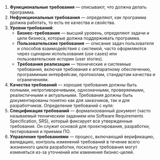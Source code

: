 1. **Функциональные требования** — описывают, что должна делать программа.
2. **Нефункциональные требования** — определяют, как программа должна работать, то есть ее качества и свойства. 
3. **Уровни требований**:
    - **Бизнес-требования** — высший уровень, определяют задачи и цели бизнеса, которые должна поддерживать программа.
    - **Пользовательские требования** — описание задач пользователя и способов взаимодействия с системой, часто оформляются через сценарии использования (use cases) или пользовательские истории (user stories).
    - **Требования реализации** — технические и системные требования, включая требования к аппаратному обеспечению, программным интерфейсам, протоколам, стандартам качества и ограничениям.
4. **Качества требований** — хорошие требования должны быть полными, непротиворечивыми, однозначными, проверяемыми, реалистичными и актуальными. Требования должны быть документированы понятно как для заказчиков, так и для разработчиков.
Определение требований с нуля:
5. **Спецификация требований** — формализованный документ (часто называемый техническим заданием или Software Requirements Specification, SRS), который фиксирует все утвержденные требования. Он служит основой для проектирования, разработки, тестирования и приемки ПО.
6. **Управление требованиями** — процесс, включающий верификацию, валидацию, контроль изменений требований в течение всего жизненного цикла разработки, поскольку требования могут изменяться из-за уточнений или изменения бизнес-целей.
